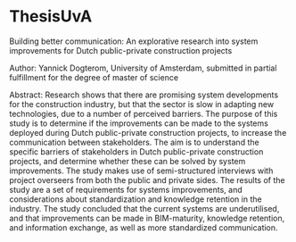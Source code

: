 # ThesisUvA

Building better communication: An explorative research into system improvements for Dutch public-private construction projects

Author: Yannick Dogterom, University of Amsterdam,  submitted in partial fulfillment for the degree of master of science

Abstract:
Research shows that there are promising system developments for the construction industry, but that the sector is slow in adapting new technologies, due to a number of perceived barriers. The purpose of this study is to determine if the improvements can be made to the systems deployed during Dutch public-private construction projects, to increase the communication between stakeholders. The aim is to understand the specific barriers of stakeholders in Dutch public-private construction projects, and determine whether these can be solved by system improvements. The study makes use of semi-structured interviews with project overseers from both the public and private sides. The results of the study are a set of requirements for systems improvements, and considerations about standardization and knowledge retention in the industry. The study concluded that the current systems are underutilised, and that improvements can be made in BIM-maturity, knowledge retention, and information exchange, as well as more standardized communication.



